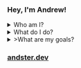 ### Hey, I'm Andrew!
<details>
<summary>Who am I?</summary>
* I'm a hobbyist programmer and a rising sophomore university student.
</details>
<details>
<summary>What do I do?</summary>
* 🎓 Studying CS at [Dalhousie University](https://www.dal.ca/).
* 📈 Currently working on [side projects](https://github.com/rredwiz?tab=repositories) for internships.   
</details>
<details>
<summary>>What are my goals?</summary>
* My main goal is learning and consistently putting in the effort to be better every day.  
* 🎇 If you wish to collaborate on a project, contact me!
</details>

### [andster.dev](https://andster.dev)
